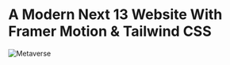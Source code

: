 # A Modern Next 13 Website With Framer Motion & Tailwind CSS



![Metaverse](https://github.com/uzair-shafi/NEXTJS-Metaverse-page/assets/106249514/1a590de0-6f06-4475-8c32-99beb0dd9f46)
